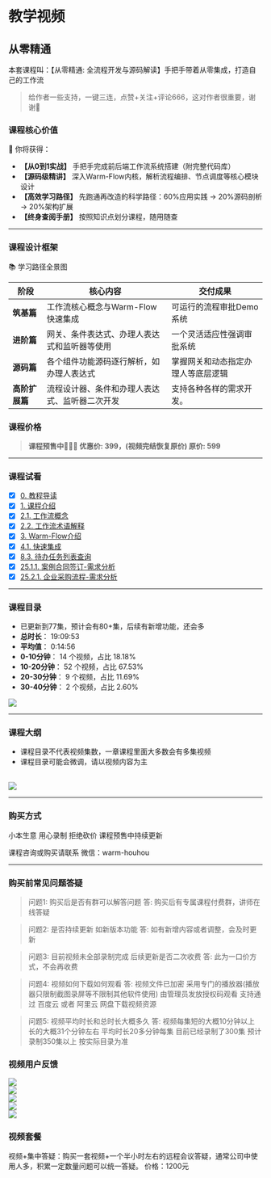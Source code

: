 # 教学视频
<!-- @include: ../other/betweengg.md -->

## **从零精通**
本套课程叫：<span class="red-font">【从零精通: 全流程开发与源码解读】</span>手把手带着从零集成，打造自己的工作流

> 给作者一些支持，一键三连，<span class="red-font">点赞+关注+评论666</span>，这对作者很重要，谢谢🤞

### **课程核心价值**
🚀 你将获得：

- **【从0到1实战】** <span class="red-font">手把手</span>完成<span class="red-font">前后端</span>工作流系统搭建（附完整代码库）
- **【源码级精讲】** 深入Warm-Flow内核，解析流程编排、节点调度等核心模块设计
- **【高效学习路径】** <span class="red-font">先跑通再改造</span>的科学路径：<span class="red-font">60%</span>应用实践 → <span class="red-font">20%</span>源码剖析 → <span class="red-font">20%</span>架构扩展
- **【终身查阅手册】** 按照<span class="red-font">知识点</span>划分课程，随用随查

------

### **课程设计框架**

📚 学习路径全景图

| **阶段**    | **核心内容**                                                                          | **交付成果**                                            |
|-----------|-----------------------------------------------------------------------------------|-----------------------------------------------------|
| **筑基篇**   | 工作流核心<span class="red-font">概念</span>与Warm-Flow<span class="red-font">快速集成</span> | 可运行的流程审批Demo系统                                      |
| **进阶篇**   | <span class="red-font">网关、条件表达式、办理人表达式和监听器</span>等使用                              | 一个<span class="red-font">灵活适应性强</span>调审批系统         |
| **源码篇**   | 各个组件功能源码<span class="red-font">逐行解析</span>，如办理人表达式                                | 掌握网关和动态指定办理人等<span class="red-font">底层逻辑</span> |
| **高阶扩展篇** | 流程设计器、条件和办理人表达式、监听器<span class="red-font">二次开发</span>                             | 支持<span class="red-font">各种各样</span>的需求开发。                                     |


### **课程价格**
> **课程预售中🎉🎉🎉 优惠价: <span class="red-font-bold">399</span>，(视频完结恢复原价) 原价: <span class="red-font-bold">599</span>**

------

### **课程试看**
* [x] [0. 教程导读](https://www.bilibili.com/video/BV1AWRGYEEVr)
* [x] [1. 课程介绍](https://www.bilibili.com/video/BV15yZGYyEy6)
* [x] [2.1. 工作流概念](https://www.bilibili.com/video/BV1tufAY6EVr)
* [x] [2.2. 工作流术语解释](https://www.bilibili.com/video/BV1nGdHY6EAo)
* [x] [3. Warm-Flow介绍](https://www.bilibili.com/video/BV14ufAY6Eyi)
* [x] [4.1. 快速集成](https://www.bilibili.com/video/BV1aQd3YAEEg)
* [x] [8.3. 待办任务列表查询](https://www.bilibili.com/video/BV1JeZGYHEao/?vd_source=1be886ace16159801f6ed0106df215d9)
* [x] [25.1.1. 案例合同签订-需求分析](https://www.bilibili.com/video/BV1WCV8zkEec)
* [x] [25.2.1. 企业采购流程-需求分析](https://www.bilibili.com/video/BV1rCEizeEcT)

------

### **课程目录**
- 已更新到<span class="red-font-bold">77</span>集，预计会有<span class="red-font-bold">80+</span>集，后续有新增功能，还会多
- **总时长**：	19:09:53
- **平均值**：	0:14:56
- **0-10分钟**：	14	个视频，占比 	18.18%
- **10-20分钟**：	52	个视频，占比 	67.53%
- **20-30分钟**：	9	个视频，占比 	11.69%
- **30-40分钟**：	2	个视频，占比 	2.60%


<div><img src="/videosml.png"></div>

------

### **课程大纲**
- 课程目录不代表视频集数，一章课程里面大多数会有多集视频
- 课程目录可能会微调，请以视频内容为主

<br>

<div><img src="/videos.png"></div>

------

### **购买方式**
小本生意 用心录制 拒绝砍价 课程预售中持续更新

课程咨询或购买请联系
微信：<span class="red-font-bold">warm-houhou</span>

------

### **购买前常见问题答疑**
> 问题1: 购买后是否有群可以解答问题
> 答: 购买后有专属课程付费群，讲师在线答疑

> 问题2: 是否持续更新 如新版本功能
> 答: 如有新增内容或者调整，会及时更新

> 问题3: 目前视频未全部录制完成 后续更新是否二次收费
> 答: 此为一口价方式，不会再收费

> 问题4: 视频如何下载如何观看
> 答: 视频文件已加密 采用专门的播放器(播放器只限制截图录屏等不限制其他软件使用) 由管理员发放授权码观看
> 支持通过 百度云 或者 阿里云 网盘下载视频资源

> 问题5: 视频平均时长和总时长大概多久
> 答: 视频每集短的大概10分钟以上 长的大概31个分钟左右 平均时长20多分钟每集
> 目前已经录制了300集 预计录制350集以上 按实际目录为准

### **视频用户反馈**
<div><img src="https://foruda.gitee.com/images/1744103124281281440/c4c75237_2218307.png"></div>
<div><img src="https://foruda.gitee.com/images/1744103197805009987/897b32e0_2218307.png"></div>
<div><img src="https://foruda.gitee.com/images/1744103218578523985/590967db_2218307.png"></div>
<div><img src="https://foruda.gitee.com/images/1744103236443767224/92bda156_2218307.png"></div>
<div><img src="https://foruda.gitee.com/images/1744103244889567154/30a112b0_2218307.png"></div>


### **视频套餐**
视频+集中答疑：购买一套视频+一个半小时左右的远程会议答疑，通常公司中使用人多，积累一定数量问题可以统一答疑。
价格：<span class="red-font-bold">1200元</span>
